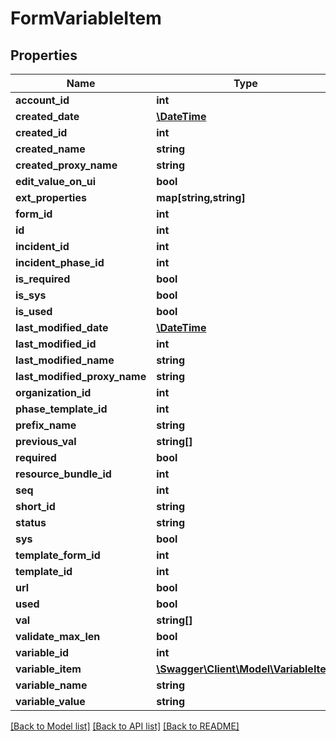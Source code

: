 # FormVariableItem

## Properties
Name | Type | Description | Notes
------------ | ------------- | ------------- | -------------
**account_id** | **int** |  | [optional] 
**created_date** | [**\DateTime**](\DateTime.md) |  | [optional] 
**created_id** | **int** |  | [optional] 
**created_name** | **string** |  | [optional] 
**created_proxy_name** | **string** |  | [optional] 
**edit_value_on_ui** | **bool** |  | [optional] 
**ext_properties** | **map[string,string]** |  | [optional] 
**form_id** | **int** |  | [optional] 
**id** | **int** |  | [optional] 
**incident_id** | **int** |  | [optional] 
**incident_phase_id** | **int** |  | [optional] 
**is_required** | **bool** |  | [optional] 
**is_sys** | **bool** |  | [optional] 
**is_used** | **bool** |  | [optional] 
**last_modified_date** | [**\DateTime**](\DateTime.md) |  | [optional] 
**last_modified_id** | **int** |  | [optional] 
**last_modified_name** | **string** |  | [optional] 
**last_modified_proxy_name** | **string** |  | [optional] 
**organization_id** | **int** |  | [optional] 
**phase_template_id** | **int** |  | [optional] 
**prefix_name** | **string** |  | [optional] 
**previous_val** | **string[]** |  | [optional] 
**required** | **bool** |  | [optional] 
**resource_bundle_id** | **int** |  | [optional] 
**seq** | **int** |  | [optional] 
**short_id** | **string** |  | [optional] 
**status** | **string** |  | [optional] 
**sys** | **bool** |  | [optional] 
**template_form_id** | **int** |  | [optional] 
**template_id** | **int** |  | [optional] 
**url** | **bool** |  | [optional] 
**used** | **bool** |  | [optional] 
**val** | **string[]** |  | [optional] 
**validate_max_len** | **bool** |  | [optional] 
**variable_id** | **int** |  | [optional] 
**variable_item** | [**\Swagger\Client\Model\VariableItem**](VariableItem.md) |  | [optional] 
**variable_name** | **string** |  | [optional] 
**variable_value** | **string** |  | [optional] 

[[Back to Model list]](../README.md#documentation-for-models) [[Back to API list]](../README.md#documentation-for-api-endpoints) [[Back to README]](../README.md)


